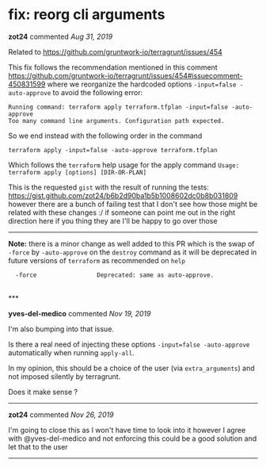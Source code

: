 # fix: reorg cli arguments

**zot24** commented *Aug 31, 2019*

Related to https://github.com/gruntwork-io/terragrunt/issues/454

This fix follows the recommendation mentioned in this comment https://github.com/gruntwork-io/terragrunt/issues/454#issuecomment-450831599 where we reorganize the hardcoded options `-input=false -auto-approve` to avoid the following error:

```
Running command: terraform apply terraform.tfplan -input=false -auto-approve
Too many command line arguments. Configuration path expected.
```

So we end instead with the following order in the command

```
terraform apply -input=false -auto-approve terraform.tfplan
```

Which follows the `terraform` help usage for the apply command `Usage: terraform apply [options] [DIR-OR-PLAN]`

This is the requested `gist` with the result of running the tests: https://gist.github.com/zot24/b6b2d90ba1b5b1008602dc0b8b031809 however there are a bunch of failing test that I don't see how those might be related with these changes :/ if someone can point me out in the right direction here if you thing they are I'll be happy to go over those

---

**Note:** there is a minor change as well added to this PR which is the swap of `-force` by `-auto-approve` on the `destroy` command as it will be deprecated in future versions of `terraform` as recommended on `help`

```
  -force                 Deprecated: same as auto-approve.
```
<br />
***


**yves-del-medico** commented *Nov 19, 2019*

I'm also bumping into that issue.

Is there a real need of injecting these options `-input=false -auto-approve` automatically when running `apply-all`.

In my opinion, this should be a choice of the user (via `extra_arguments`) and not imposed silently by terragrunt.

Does it make sense ?
***

**zot24** commented *Nov 26, 2019*

I'm going to close this as I won't have time to look into it however I agree with @yves-del-medico and not enforcing this could be a good solution and let that to the user
***

